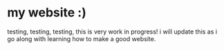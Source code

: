 # my website :)

testing, testing, testing, this is very work in progress! i will update this as i go along with learning how to make a good website.
